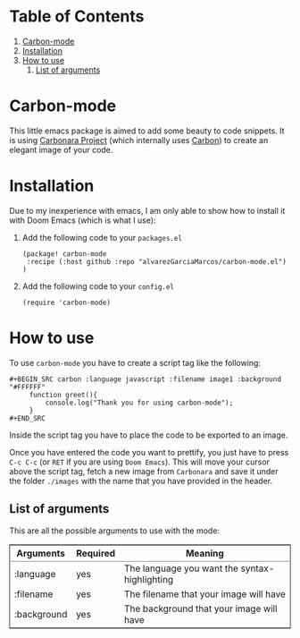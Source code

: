 
# Table of Contents

1.  [Carbon-mode](#org5bf25eb)
2.  [Installation](#org7bd818e)
3.  [How to use](#org1830bfd)
    1.  [List of arguments](#orgb0abd31)



<a id="org5bf25eb"></a>

# Carbon-mode

This little emacs package is aimed to add some beauty to code snippets. It is using [Carbonara Project](https://github.com/petersolopov/carbonara) (which internally uses [Carbon](https://github.com/carbon-app/carbon)) to create an elegant image of your code.


<a id="org7bd818e"></a>

# Installation

Due to my inexperience with emacs, I am only able to show how to install it with Doom Emacs (which is what I use):

1.  Add the following code to your `packages.el`
    
        (package! carbon-mode
         :recipe (:host github :repo "alvarezGarciaMarcos/carbon-mode.el") )
2.  Add the following code to your `config.el`
    
        (require 'carbon-mode)


<a id="org1830bfd"></a>

# How to use

To use `carbon-mode` you have to create a script tag like the following:

    #+BEGIN_SRC carbon :language javascript :filename image1 :background "#FFFFFF"
         function greet(){
             console.log("Thank you for using carbon-mode");
         }
    #+END_SRC

Inside the script tag you have to place the code to be exported to an image.

Once you have entered the code you want to prettify, you just have to press `C-c C-c` (or `RET` if you are using `Doom Emacs`).
This will move your cursor above the script tag, fetch a new image from `Carbonara` and save it under the folder `./images` with the name that you have provided in the header.


<a id="orgb0abd31"></a>

## List of arguments

This are all the possible arguments to use with the mode:

<table border="2" cellspacing="0" cellpadding="6" rules="groups" frame="hsides">


<colgroup>
<col  class="org-left" />

<col  class="org-left" />

<col  class="org-left" />
</colgroup>
<thead>
<tr>
<th scope="col" class="org-left">Arguments</th>
<th scope="col" class="org-left">Required</th>
<th scope="col" class="org-left">Meaning</th>
</tr>
</thead>

<tbody>
<tr>
<td class="org-left">:language</td>
<td class="org-left">yes</td>
<td class="org-left">The language you want the syntax-highlighting</td>
</tr>


<tr>
<td class="org-left">:filename</td>
<td class="org-left">yes</td>
<td class="org-left">The filename that your image will have</td>
</tr>


<tr>
<td class="org-left">:background</td>
<td class="org-left">yes</td>
<td class="org-left">The background that your image will have</td>
</tr>
</tbody>
</table>

